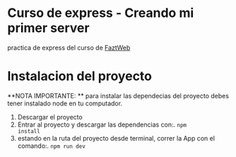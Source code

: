 # Curso de express - Creando mi primer server

practica de express del curso de [FaztWeb](https://www.youtube.com/watch?v=olTgcd5VjX0&list=PLL0TiOXBeDag4aUucYMa6xo0z98IvCM3l&index=5&t=0s)

# Instalacion del proyecto
**NOTA IMPORTANTE: ** para instalar las dependecias del proyecto debes tener instalado node en tu computador.
1. Descargar el proyecto
2. Entrar al proyecto y descargar las dependencias con:.
<code>npm install</code>
3. estando en la ruta del proyecto desde terminal, correr la App con el comando:.
<code>npm run dev</code>
